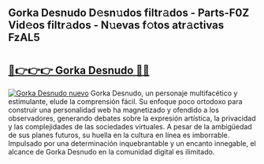 ## Gorka Desnudo D𝚎sn𝚞dos filtr𝚊dos - Parts-F0Z Vid𝚎os filtr𝚊dos - N𝚞evas f𝚘tos atr𝚊ctivas FzAL5

# <h2><a href="http://mb79wb.tromn.icu/?c=Gorka+Desnudo">🔗👉👉👉 Gorka Desnudo 🔗🔗</a></h2>

[![Gorka Desnudo nuevo](https://i.imgur.com/pEAQMta.gif)](http://mb79wb.tromn.icu/?c=Gorka+Desnudo)
Gorka Desnudo, un personaje multifacético y estimulante, elude la comprensión fácil. Su enfoque poco ortodoxo para construir una personalidad web ha magnetizado y ofendido a los observadores, generando debates sobre la expresión artística, la privacidad y las complejidades de las sociedades virtuales. A pesar de la ambigüedad de sus planes futuros, su huella en la cultura en línea es imborrable. Impulsado por una determinación inquebrantable y un encanto innegable, el alcance de Gorka Desnudo en la comunidad digital es ilimitado.
